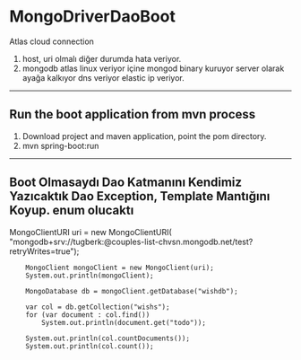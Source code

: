 # MongoDriverDaoBoot
Atlas cloud connection

1. host, uri olmalı diğer durumda hata veriyor.
2. mongodb atlas linux veriyor içine mongod binary kuruyor server olarak ayağa kalkıyor
   dns veriyor elastic ip veriyor.


---
  Run the boot application from mvn process
---
1. Download project and maven application, point the pom directory.
2. mvn spring-boot:run


---
Boot Olmasaydı Dao Katmanını Kendimiz Yazıcaktık Dao Exception, Template Mantığını Koyup. enum olucaktı
---

MongoClientURI uri = new MongoClientURI(
                "mongodb+srv://tugberk:<pass>@couples-list-chvsn.mongodb.net/test?retryWrites=true");

        MongoClient mongoClient = new MongoClient(uri);
        System.out.println(mongoClient);

        MongoDatabase db = mongoClient.getDatabase("wishdb");

        var col = db.getCollection("wishs");
        for (var document : col.find())
            System.out.println(document.get("todo"));

        System.out.println(col.countDocuments());
        System.out.println(col.count());
